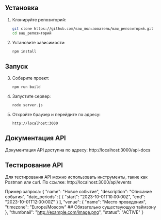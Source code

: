 
   ## Установка

   1. Клонируйте репозиторий:
      ```bash
      git clone https://github.com/ваш_пользователь/ваш_репозиторий.git
      cd ваш_репозиторий
      ```

   2. Установите зависимости:
      ```bash
      npm install
      ```

   ## Запуск

   3. Соберите проект:
      ```bash
      npm run build
      ```

   4. Запустите сервер:
      ```bash
      node server.js
      ```

   5. Откройте браузер и перейдите по адресу:
      ```
      http://localhost:3000
      ```

   ## Документация API

   Документация API доступна по адресу: http://localhost:3000/api-docs

   ## Тестирование API

   Для тестирования API можно использовать инструменты, такие как Postman или curl.
 По ссылке: http://localhost:3000/api/events

 Пример запроса: 
 {
  "name": "Новое событие",
  "description": "Описание события",
  "date_periods": [
    {
      "start": "2023-10-01T10:00:00Z",
      "end": "2023-10-01T12:00:00Z"
    }
  ],
  "venue": {
    "name": "Место проведения",
    "timezone": "Europe/Moscow" ## Обязательно существующую таймзону
  },
  "thumbnail": "http://example.com/image.png",
  "status": "ACTIVE"
}